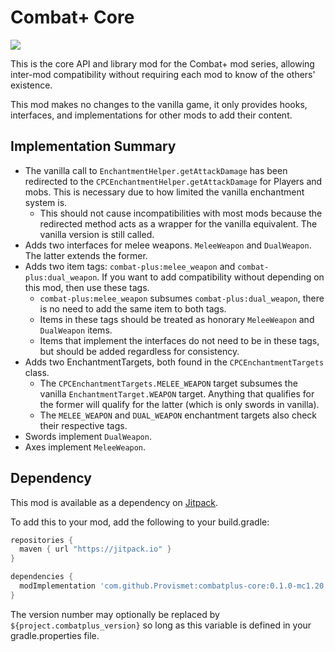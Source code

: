 # Combat+ Core
[![](https://jitpack.io/v/Provismet/combatplus-core.svg)](https://jitpack.io/#Provismet/combatplus-core)

This is the core API and library mod for the Combat+ mod series, allowing inter-mod compatibility without requiring each mod to know of the others' existence.

This mod makes no changes to the vanilla game, it only provides hooks, interfaces, and implementations for other mods to add their content.

## Implementation Summary
- The vanilla call to `EnchantmentHelper.getAttackDamage` has been redirected to the `CPCEnchantmentHelper.getAttackDamage` for Players and mobs. This is necessary due to how limited the vanilla enchantment system is.
  - This should not cause incompatibilities with most mods because the redirected method acts as a wrapper for the vanilla equivalent. The vanilla version is still called.
- Adds two interfaces for melee weapons. `MeleeWeapon` and `DualWeapon`. The latter extends the former.
- Adds two item tags: `combat-plus:melee_weapon` and `combat-plus:dual_weapon`. If you want to add compatibility without depending on this mod, then use these tags.
  - `combat-plus:melee_weapon` subsumes `combat-plus:dual_weapon`, there is no need to add the same item to both tags.
  - Items in these tags should be treated as honorary `MeleeWeapon` and `DualWeapon` items.
  - Items that implement the interfaces do not need to be in these tags, but should be added regardless for consistency.
- Adds two EnchantmentTargets, both found in the `CPCEnchantmentTargets` class.
  - The `CPCEnchantmentTargets.MELEE_WEAPON` target subsumes the vanilla `EnchantmentTarget.WEAPON` target. Anything that qualifies for the former will qualify for the latter (which is only swords in vanilla).
  - The `MELEE_WEAPON` and `DUAL_WEAPON` enchantment targets also check their respective tags.
- Swords implement `DualWeapon`.
- Axes implement `MeleeWeapon`.

## Dependency
This mod is available as a dependency on [Jitpack](https://jitpack.io/#Provismet/combatplus-core).

To add this to your mod, add the following to your build.gradle:
```gradle
repositories {
  maven { url "https://jitpack.io" }
}
```

```gradle
dependencies {
  modImplementation 'com.github.Provismet:combatplus-core:0.1.0-mc1.20.1'
}
```
The version number may optionally be replaced by `${project.combatplus_version}` so long as this variable is defined in your gradle.properties file.
